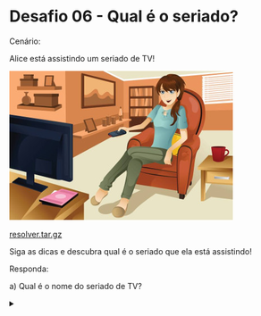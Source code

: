 # Desafio 06 - Qual é o seriado?

Cenário:

Alice está assistindo um seriado de TV!

![](alice_watching_tv_series.jpg)

[resolver.tar.gz](resolver.tar.gz)

Siga as dicas e descubra qual é o seriado que ela está assistindo!

Responda:

a) Qual é o nome do seriado de TV?

<details><summary></summary>

Resposta:
 
NUMB3RS
</details>
